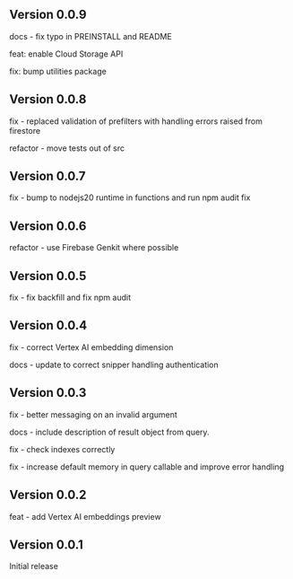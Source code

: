 ## Version 0.0.9

docs - fix typo in PREINSTALL and README

feat: enable Cloud Storage API

fix: bump utilities package

## Version 0.0.8

fix - replaced validation of prefilters with handling errors raised from firestore

refactor - move tests out of src

## Version 0.0.7

fix - bump to nodejs20 runtime in functions and run npm audit fix

## Version 0.0.6

refactor - use Firebase Genkit where possible

## Version 0.0.5

fix - fix backfill and fix npm audit

## Version 0.0.4

fix - correct Vertex AI embedding dimension

docs - update to correct snipper handling authentication

## Version 0.0.3

fix - better messaging on an invalid argument

docs - include description of result object from query.

fix - check indexes correctly

fix - increase default memory in query callable and improve error handling

## Version 0.0.2

feat - add Vertex AI embeddings preview

## Version 0.0.1

Initial release
